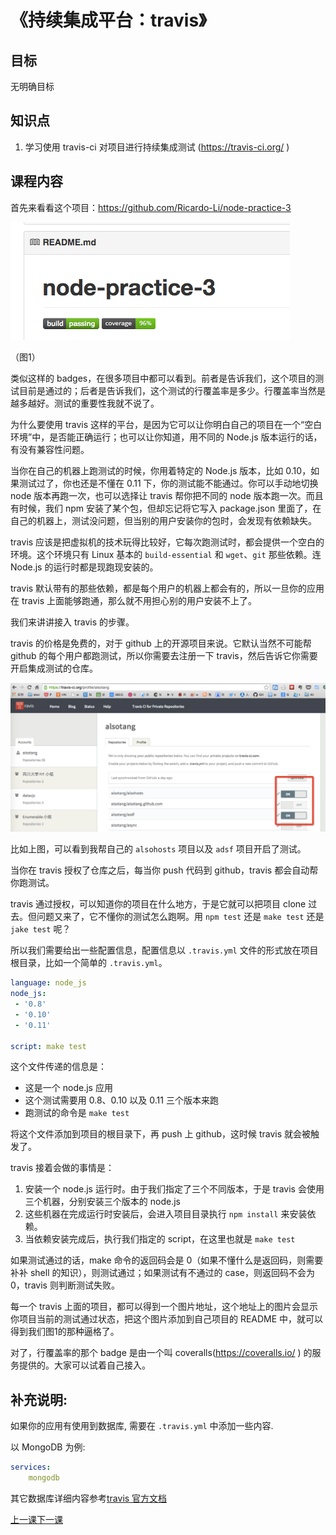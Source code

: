 # 《持续集成平台：travis》

## 目标

无明确目标

## 知识点

1. 学习使用 travis-ci 对项目进行持续集成测试 (https://travis-ci.org/ )

## 课程内容

首先来看看这个项目：https://github.com/Ricardo-Li/node-practice-3

![](https://github.com/alsotang/node-lessons/blob/master/lesson13/1.png)

（图1）

类似这样的 badges，在很多项目中都可以看到。前者是告诉我们，这个项目的测试目前是通过的；后者是告诉我们，这个测试的行覆盖率是多少。行覆盖率当然是越多越好。测试的重要性我就不说了。

为什么要使用 travis 这样的平台，是因为它可以让你明白自己的项目在一个“空白环境”中，是否能正确运行；也可以让你知道，用不同的 Node.js 版本运行的话，有没有兼容性问题。

当你在自己的机器上跑测试的时候，你用着特定的 Node.js 版本，比如 0.10，如果测试过了，你也还是不懂在 0.11 下，你的测试能不能通过。你可以手动地切换 node 版本再跑一次，也可以选择让 travis 帮你把不同的 node 版本跑一次。而且有时候，我们 npm 安装了某个包，但却忘记将它写入 package.json 里面了，在自己的机器上，测试没问题，但当别的用户安装你的包时，会发现有依赖缺失。

travis 应该是把虚拟机的技术玩得比较好，它每次跑测试时，都会提供一个空白的环境。这个环境只有 Linux 基本的 `build-essential` 和 `wget`、`git` 那些依赖。连 Node.js 的运行时都是现跑现安装的。

travis 默认带有的那些依赖，都是每个用户的机器上都会有的，所以一旦你的应用在 travis 上面能够跑通，那么就不用担心别的用户安装不上了。

我们来讲讲接入 travis 的步骤。

travis 的价格是免费的，对于 github 上的开源项目来说。它默认当然不可能帮 github 的每个用户都跑测试，所以你需要去注册一下 travis，然后告诉它你需要开启集成测试的仓库。

![](https://github.com/alsotang/node-lessons/blob/master/lesson13/2.png)

比如上图，可以看到我帮自己的 `alsohosts` 项目以及 `adsf` 项目开启了测试。

当你在 travis 授权了仓库之后，每当你 push 代码到 github，travis 都会自动帮你跑测试。

travis 通过授权，可以知道你的项目在什么地方，于是它就可以把项目 clone 过去。但问题又来了，它不懂你的测试怎么跑啊。用 `npm test` 还是 `make test` 还是 `jake test` 呢？

所以我们需要给出一些配置信息，配置信息以 `.travis.yml` 文件的形式放在项目根目录，比如一个简单的 `.travis.yml`。

```yml
language: node_js
node_js:
 - '0.8'
 - '0.10'
 - '0.11'

script: make test
```

这个文件传递的信息是：

* 这是一个 node.js 应用
* 这个测试需要用 0.8、0.10 以及 0.11 三个版本来跑
* 跑测试的命令是 `make test`

将这个文件添加到项目的根目录下，再 push 上 github，这时候 travis 就会被触发了。

travis 接着会做的事情是：

1. 安装一个 node.js 运行时。由于我们指定了三个不同版本，于是 travis 会使用三个机器，分别安装三个版本的 node.js
2. 这些机器在完成运行时安装后，会进入项目目录执行 `npm install` 来安装依赖。
3. 当依赖安装完成后，执行我们指定的 script，在这里也就是 `make test`

如果测试通过的话，make 命令的返回码会是 0（如果不懂什么是返回码，则需要补补 shell 的知识），则测试通过；如果测试有不通过的 case，则返回码不会为 0，travis 则判断测试失败。

每一个 travis 上面的项目，都可以得到一个图片地址，这个地址上的图片会显示你项目当前的测试通过状态，把这个图片添加到自己项目的 README 中，就可以得到我们图1的那种逼格了。

对了，行覆盖率的那个 badge 是由一个叫 coveralls(https://coveralls.io/ ) 的服务提供的。大家可以试着自己接入。

## 补充说明:

如果你的应用有使用到数据库, 需要在 `.travis.yml` 中添加一些内容.

以 MongoDB 为例:

```yml
services:
    mongodb
```

其它数据库详细内容参考[travis 官方文档](http://docs.travis-ci.com/user/database-setup/)

[上一课](../../../tree/master/lesson12)[下一课](../../../tree/master/lesson14)
